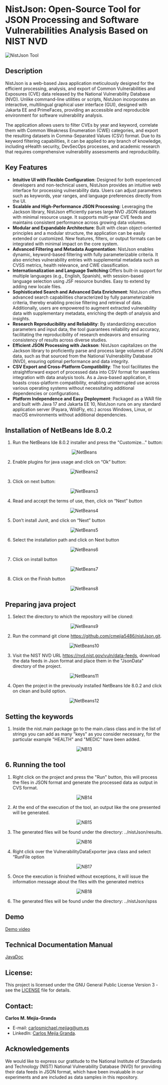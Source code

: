 # NistJson: Open-Source Tool for JSON Processing and Software Vulnerabilities Analysis Based on NIST NVD
![NistJson Tool](TutorialImgs/NistJson1.PNG)

## Description
NistJson is a web-based Java application meticulously designed for the efficient processing, analysis, and export of Common Vulnerabilities and Exposures (CVE) data released by the National Vulnerability Database (NVD). Unlike command-line utilities or scripts, NistJson incorporates an interactive, multilingual graphical user interface (GUI), designed with Jakarta EE and PrimeFaces, providing an accessible and reproducible environment for software vulnerability analysis.

The application allows users to filter CVEs by year and keyword, correlate them with Common Weakness Enumeration (CWE) categories, and export the resulting datasets in Comma-Separated Values ​​(CSV) format. Due to its keyword filtering capabilities, it can be applied to any branch of knowledge, including eHealth security, DevSecOps processes, and academic research that requires comprehensive vulnerability assessments and reproducibility.

## Key Features

- **Intuitive UI with Flexible Configuration**: Designed for both experienced developers and non-technical users, NistJson provides an intuitive web interface for processing vulnerability data. Users can adjust parameters such as keywords, year ranges, and language preferences directly from the UI.
- **Scalable and High-Performance JSON Processing**: Leveraging the Jackson library, NistJson efficiently parses large NVD JSON datasets with minimal resource usage. It supports multi-year CVE feeds and maintains consistent performance across growing data volumes.
- **Modular and Expandable Architecture**: Built with clean object-oriented principles and a modular structure, the application can be easily extended or customized. New features, filters, or output formats can be integrated with minimal impact on the core system.
- **Advanced Filtering and Metadata Augmentation**: NistJson enables dynamic, keyword-based filtering with fully parameterizable criteria. It also enriches vulnerability entries with supplemental metadata such as CVSS metrics, health relevance, and CWE classification.
- **Internationalization and Language Switching**:Offers built-in support for multiple languages (e.g., English, Spanish), with session-based language selection using JSF resource bundles. Easy to extend by adding new locale files.
- **Sophisticated Search and Advanced Data Enrichment**: NistJson offers advanced search capabilities characterized by fully parameterizable criteria, thereby enabling precise filtering and retrieval of data. Additionally, users are empowered to augment extracted vulnerability data with supplementary metadata, enriching the depth of analysis and insights.
- **Research Reproducibility and Reliability**: By standardizing execution parameters and input data, the tool guarantees reliability and accuracy, facilitating the reproducibility of research endeavors and ensuring consistency of results across diverse studies.
- **Efficient JSON Processing with Jackson**: NistJson capitalizes on the Jackson library to proficiently parse and process large volumes of JSON data, such as that sourced from the National Vulnerability Database (NVD), ensuring optimal performance and data integrity.
- **CSV Export and Cross-Platform Compatibility**: The tool facilitates the straightforward export of processed data into CSV format for seamless integration with data analysis tools. As a Java-based application, it boasts cross-platform compatibility, enabling uninterrupted use across various operating systems without necessitating additional dependencies or configurations.
- **Platform Independence and Easy Deployment**: Packaged as a WAR file and built with Java 17 and Jakarta EE 10, NistJson runs on any standard application server (Payara, WildFly, etc.) across Windows, Linux, or macOS environments without additional dependencies.

## Installation of <a name="_hlk187925083"></a>NetBeans Ide 8.0.2

1. Run the NetBeans Ide 8.0.2 installer and press the "Customize..." button:
   
<div align="center">
  <img src="TutorialImgs/Netbeans1.png" alt="NetBeans" />
</div>

2. Enable plugins for java usage and click on “Ok” button:
<div align="center">
  <img src="TutorialImgs/Netbeans2.png" alt="NetBeans2" />
</div>

3. Click on next button:

<div align="center">
  <img src="TutorialImgs/Netbeans3.png" alt="NetBeans3" />
</div>

 4. Read and accept the terms of use, then, click on “Next” button 
    
<div align="center">
  <img src="TutorialImgs/Netbeans4.png" alt="NetBeans4" />
</div>

 5. Don’t install Junit, and click on “Next” button 
    
<div align="center">
  <img src="TutorialImgs/Netbeans5.png" alt="NetBeans5" />
</div>

 6. Select the installation path and click on Next button 
    
<div align="center">
  <img src="TutorialImgs/Netbeans6.png" alt="NetBeans6" />
</div>
  
 7. Click on install button 
    
<div align="center">
  <img src="TutorialImgs/Netbeans7.png" alt="NetBeans7" />
</div>

 8. Click on the Finish button 
    
<div align="center">
  <img src="TutorialImgs/Netbeans8.png" alt="NetBeans8" />
</div>

## Preparing java project

 1. Select the directory to which the repository will be cloned:  
    
<div align="center">
  <img src="TutorialImgs/Netbeans9.png" alt="NetBeans9" />
</div>
    
 2. Run the command git clone https://github.com/cmejia5486/nistJson.git. 
    
<div align="center">
  <img src="TutorialImgs/Netbeans10.png" alt="NetBeans10" />
</div> 

 3. Visit the NIST NVD URL https://nvd.nist.gov/vuln/data-feeds, download the data feeds in Json format and place them in the "JsonData" directory of the project. 
    
<div align="center">
  <img src="TutorialImgs/Netbeans11.png" alt="NetBeans11" />
</div> 

 4. Open the project in the previously installed NetBeans Ide 8.0.2 and click on clean and build option.
    
<div align="center">
  <img src="TutorialImgs/Netbeans12.png" alt="NetBeans12" />
</div> 


## Setting the keywords

 1. Inside the nist.main package go to the main.class class and in the list of strings you can add as many "keys" as you consider necessary, for the particular example "HEALTH" and "MEDIC" have been added.
    
<div align="center">
  <img src="TutorialImgs/Netbeans13.PNG" alt="NB13" />
</div> 

## 6.	Running the tool

 1. Right click on the project and press the "Run" button, this will process the files in JSON format and generate the processed data as output in CVS format.
    
<div align="center">
  <img src="TutorialImgs/Netbeans14.PNG" alt="NB14" />
</div> 

 2. At the end of the execution of the tool, an output like the one presented will be generated. 
<div align="center">
  <img src="TutorialImgs/Netbeans15.PNG" alt="NB15" />
</div> 

 3. The generated files will be found under the directory:  ../nistJson/results. 
<div align="center">
  <img src="TutorialImgs/Netbeans16.PNG" alt="NB16" />
</div> 


 4. Right click over the VulnerabilityDataExporter java class and select “RunFile option
<div align="center">
  <img src="TutorialImgs/Netbeans17.PNG" alt="NB17" />
</div> 

 5. Once the execution is finished without exceptions, it will issue the information message about the files with the generated metrics
<div align="center">
  <img src="TutorialImgs/Netbeans18.PNG" alt="NB18" />
</div> 

 6. The generated files will be found under the directory:  ../nistJson/spss


## Demo
[Demo video](https://youtu.be/LmwGtRXYmxI?si=MOAlIm66rHSoARXy)

## Technical Documentation Manual
[JavaDoc](target/reports/apidocs/index.html)

## **License:**
This project is licensed under the GNU General Public License Version 3 - see the [LICENSE](https://github.com/cmejia5486/nistJson/blob/main/LICENSE) file for details. 

## **Contact:**
**Carlos M. Mejía-Granda** 

- E-mail: <carlosmichael.mejiag@um.es>
- LinkedIn: [Carlos Mejía Granda](https://www.linkedin.com/in/carlos-mej%C3%ADa-granda-70239910a/).

## **Acknowledgements**

We would like to express our gratitude to the National Institute of Standards and Technology (NIST) National Vulnerability Database (NVD) for providing their data feeds in JSON format, which have been invaluable in our experiments and are included as data samples in this repository.
